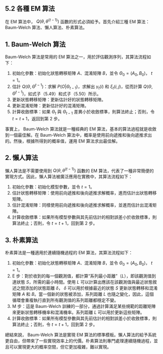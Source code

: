 ## 5.2 各種 EM 算法

在 EM 算法中， $Q(\theta, \theta^{(t-1)})$ 函數的形式必須給予。首先介紹三種 EM 算法： Baum-Welch 算法、懶人算法、朴素算法。 

## 1. Baum-Welch 算法

Baum-Welch 算法是常用的 EM 算法之一，用於評估觀測序列，其算法流程如下：

1. 初始化參數：初始化狀態轉移矩陣 $A$、混淆矩陣 $B$，並令 $\Theta_{0} = (A_{0}, B_{0})$， $t=1$。
2. 估計 $Q(\Theta, \Theta^{t-1})$：求解 $P(O|\Theta_{t-1})$，求解出 $\gamma_{t} (i)$ 和 $\xi_{t}(i,j)$，從而計算 $Q(\Theta,\Theta^{t-1})$，如式子（5.49）和式子（5.50）所示。
3. 更新狀態轉移矩陣：更新估計好的狀態轉移矩陣。
4. 更新混淆矩陣：更新估計好的混淆矩陣。
5. 計算收斂標準：如果 $\Theta_{t}$ 與 $\Theta_{t-1}$ 差異小於收斂標準，則算法終止；否則，令 $t=t+1$，返回到第 2 步。

事實上， Baum-Welch 算法就是一種經典的 EM 算法，基本的算法過程就是收斂到一個最佳解。在 Baum-Welch 算法中，概率是使用前向遞推和後向遞推求出的。然後，根據所得到的概率值，運用 EM 算法求出最佳解。

## 2. 懶人算法

懶人算法是不需要使用到 $Q(\theta, \theta^{(t-1)})$ 函數的 EM 算法，代表了一種非常簡便的實現方式。因此，懶人算法被廣泛應用在實務中，其算法流程如下：

1. 初始化參數：初始化模型參數，並令 $t=1$。
2. 估計狀態轉移矩陣：使用前向遞推和後向遞推求解概率，進而估計出狀態轉移矩陣。
3. 估計混淆矩陣：同樣使用前向遞推和後向遞推求解概率，並進而估計出混淆矩陣。
4. 計算收斂標準：如果所有模型參數與其先前估計的相對誤差小於收斂標準，則算法終止；否則，令 $t=t+1$，回到第 2 步。

## 3. 朴素算法

朴素算法是一種適用於連續隨機過程的 EM 算法，其算法流程如下：

1. 初始化參數：初始化狀態轉移矩陣 $A$、混淆矩陣 $B$，並令 $\Theta_{0} = (A_{0}, B_{0})$， $t=1$。
2. E 步：對於收到的每一個觀測值，都計算“系列最小距離”（$L$），即該觀測值到達狀態 $S$，所需的最小時間。使用 $L$ 可以計算出應該在該觀測值與最近狀態敘述之間添加的狀態距離 $\delta$， $\delta$ 可以用於根據最近的狀態 $S$ 更新狀態轉移和混淆矩陣 $A$ 和 $B$。當一個新的狀態被添加，系列距離 $L$ 也隨之變化，因此，這個循環會重複執行直到所有觀測值的系列距離都穩定不變。
3. M 步：這是 Baum-Welch 訓練的一部分，通過計算滿足某些規範的距離矩陣來更新狀態轉移機率和混淆機率。系列距離 $L$ 可以用於更新這些矩陣。
4. 計算收斂標準：如果所有模型參數與其先前估計的相對誤差小於收斂標準，則算法終止；否則，令 $t=t+1$，回到第 2 步。

總結來說， Baum-Welch 算法是實現 EM 算法的標準模板。懶人算法的給予系統更自由，但帶來了一些實現效率上的代價。朴素算法則專門處理連續隨機過程，並且可以實現更大的概率空間，但它更加複雜，難以實現。